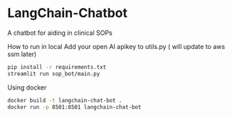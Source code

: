 # LangChain-Chatbot
A chatbot for aiding in clinical SOPs


How to run in local
Add your open AI apikey to utils.py ( will update to aws ssm later)
```sh
pip install -r requirements.txt
streamlit run sop_bot/main.py
```

Using docker
```sh
docker build -t langchain-chat-bot .
docker run -p 8501:8501 langchain-chat-bot
```
